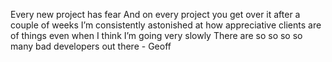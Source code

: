 Every new project has fear
And on every project you get over it after a couple of weeks
I’m consistently astonished at how appreciative clients are of things even when
I think I’m going very slowly
There are so so so so many bad developers out there - Geoff
